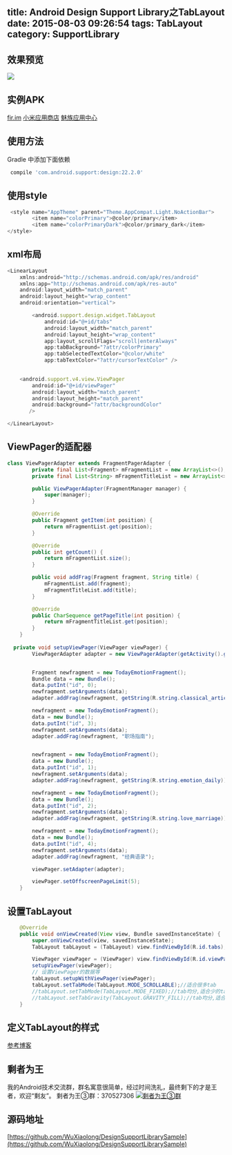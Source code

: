 title: Android Design Support Library之TabLayout 
date: 2015-08-03 09:26:54
tags: TabLayout
category: SupportLibrary
---
## 效果预览
![](http://7q5c2h.com1.z0.glb.clouddn.com/TabLayout1.gif)
<!--more-->
## 实例APK
[fir.im](https://fir.im/jinriqinggan)
[小米应用商店](http://app.mi.com/detail/30499)
[魅族应用中心](http://app.meizu.com/apps/public/detail?package_name=com.android.xiaomolongstudio.danhuaer)


## 使用方法
Gradle 中添加下面依赖
```js
 compile 'com.android.support:design:22.2.0'
```

## 使用style
```js
 <style name="AppTheme" parent="Theme.AppCompat.Light.NoActionBar">
        <item name="colorPrimary">@color/primary</item>
        <item name="colorPrimaryDark">@color/primary_dark</item>
</style>
```
## xml布局
```js
<LinearLayout
    xmlns:android="http://schemas.android.com/apk/res/android"
    xmlns:app="http://schemas.android.com/apk/res-auto"
    android:layout_width="match_parent"
    android:layout_height="wrap_content"
    android:orientation="vertical">

        <android.support.design.widget.TabLayout
            android:id="@+id/tabs"
            android:layout_width="match_parent"
            android:layout_height="wrap_content"
            app:layout_scrollFlags="scroll|enterAlways"
            app:tabBackground="?attr/colorPrimary"
            app:tabSelectedTextColor="@color/white"
			app:tabTextColor="?attr/cursorTextColor" />

   
    <android.support.v4.view.ViewPager
        android:id="@+id/viewPager"
        android:layout_width="match_parent"
        android:layout_height="match_parent"
        android:background="?attr/backgroundColor"
       />

</LinearLayout>
```
## ViewPager的适配器
```java
class ViewPagerAdapter extends FragmentPagerAdapter {
        private final List<Fragment> mFragmentList = new ArrayList<>();
        private final List<String> mFragmentTitleList = new ArrayList<>();

        public ViewPagerAdapter(FragmentManager manager) {
            super(manager);
        }

        @Override
        public Fragment getItem(int position) {
            return mFragmentList.get(position);
        }

        @Override
        public int getCount() {
            return mFragmentList.size();
        }

        public void addFrag(Fragment fragment, String title) {
            mFragmentList.add(fragment);
            mFragmentTitleList.add(title);
        }

        @Override
        public CharSequence getPageTitle(int position) {
            return mFragmentTitleList.get(position);
        }
    }
    
  private void setupViewPager(ViewPager viewPager) {
        ViewPagerAdapter adapter = new ViewPagerAdapter(getActivity().getSupportFragmentManager());


        Fragment newfragment = new TodayEmotionFragment();
        Bundle data = new Bundle();
        data.putInt("id", 0);
        newfragment.setArguments(data);
        adapter.addFrag(newfragment, getString(R.string.classical_article));

        newfragment = new TodayEmotionFragment();
        data = new Bundle();
        data.putInt("id", 3);
        newfragment.setArguments(data);
        adapter.addFrag(newfragment, "职场指南");


        newfragment = new TodayEmotionFragment();
        data = new Bundle();
        data.putInt("id", 1);
        newfragment.setArguments(data);
        adapter.addFrag(newfragment, getString(R.string.emotion_daily));

        newfragment = new TodayEmotionFragment();
        data = new Bundle();
        data.putInt("id", 2);
        newfragment.setArguments(data);
        adapter.addFrag(newfragment, getString(R.string.love_marriage));

        newfragment = new TodayEmotionFragment();
        data = new Bundle();
        data.putInt("id", 4);
        newfragment.setArguments(data);
        adapter.addFrag(newfragment, "经典语录");

        viewPager.setAdapter(adapter);

        viewPager.setOffscreenPageLimit(5);
    }
```
## 设置TabLayout
```java
    @Override
    public void onViewCreated(View view, Bundle savedInstanceState) {
        super.onViewCreated(view, savedInstanceState);
        TabLayout tabLayout = (TabLayout) view.findViewById(R.id.tabs);

        ViewPager viewPager = (ViewPager) view.findViewById(R.id.viewPager);
        setupViewPager(viewPager);
        // 设置ViewPager的数据等
        tabLayout.setupWithViewPager(viewPager);
        tabLayout.setTabMode(TabLayout.MODE_SCROLLABLE);//适合很多tab
        //tabLayout.setTabMode(TabLayout.MODE_FIXED);//tab均分,适合少的tab
		//tabLayout.setTabGravity(TabLayout.GRAVITY_FILL);//tab均分,适合少的tab,TabLayout.GRAVITY_CENTER
    }
```
## 定义TabLayout的样式
[参考博客](http://chenfuduo.me/2015/07/30/TabLayout-of-design-support-library/)

## 剩者为王
我的Android技术交流群，群名寓意很简单，经过时间洗礼，最终剩下的才是王者，欢迎“剩友”。
剩者为王③群：370527306 <a target="_blank" href="http://shang.qq.com/wpa/qunwpa?idkey=0a992ba077da4c8325cbfef1c9e81f0443ffb782a0f2135c1a8f7326baac58ac"><img border="0" src="http://pub.idqqimg.com/wpa/images/group.png" alt="剩者为王③群" title="剩者为王③群"></a>

## 源码地址
[https://github.com/WuXiaolong/DesignSupportLibrarySample](https://github.com/WuXiaolong/DesignSupportLibrarySample)